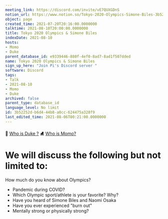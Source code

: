 ```yaml
---
meeting_link: https://discord.com/invite/vE7QUXGDnS
notion_url: https://www.notion.so/Tokyo-2020-Olympics-Simone-Biles-3b52252db6d444b8a8cc624475a328f9
object: page
created_time: 2021-07-20T20:16:00.0000000
talktime: 2021-08-10T20:00:00.0000000
title: Tokyo 2020 Olympics & Simone Biles
indexDate: 2021-08-10
hosts:
- Momo
- Duke
parent_database_id: e9339446-880f-4ef0-8ad7-8ad1f507dded
name: Tokyo 2020 Olympics & Simone Biles
sign_up_here: "Join Pi's Discord server "
software: Discord
tags:
- Talk
- 2021-08-10
- Momo
- Duke
archived: false
parent_type: database_id
language_level: No limit
id: 3b52252d-b6d4-44b8-a8cc-624475a328f9
last_edited_time: 2021-08-06T00:21:00.0000000
---
```



👑   [Who is Duke ?](/e0958ccc596f4efea798c99507f0f16e) 
⛸️  [Who is Momo?](/23f0f26c7f1547c0b08477c0c6f1f461) 

# We will discuss the following but not limited to:
How much do you know about Olympics?
   - Pandemic during COVID?
   - Which Olympic sport/athlete is your favorite? Why?
   - Have you heard of Simone Biles and Naomi Osaka
   - Have you ever experienced "burn out"
   - Mentally strong or physically strong?




